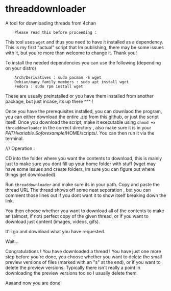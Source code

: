 # threaddownloader
A tool for downloading threads from 4chan

        Please read this before proceeding : 

This tool uses ``wget`` and thus you need to have it installed as a dependency. This is my first "actual" script that Im publishing, there may be some issues with it, but you're more than welcome to change it. Thank you!

To install the needed dependencies you can use the following (depending on your distro)

        Arch/Derivatives : sudo pacman -S wget
        Debian/many family members : sudo apt install wget
        Fedora : sudo rpm install wget

These are usually preinstalled or you have them installed from another package, but just incase, its up there ^^^ !

Once you have the prerequisites installed, you can downlaod the program, you can either download the entire .zip from this github, or just the script itself. Once you download the script, make it executable using ```chmod +x threaddownloader``` in the correct directory , also make sure it is in your $PATH variable. So for example /$HOME/scripts/. You can then run it via the terminal.

/// Operation :

CD into the folder where you want the contents to download, this is mainly just to make sure you dont fill up your home folder with stuff (wget may have some issues and create folders, Im sure you can figure out where things get downloaded).

Run ``threaddownloader`` and make sure its in your path.
Copy and paste the thread URL
The thread shows off some neat seperation , but you can comment those lines out if you dont want it to show itself breaking down the link.

You then choose whether you want to download all of the contents to make an (almost, if not) perfect copy of the given thread, or if you want to download just content (images, videos, gifs). 

It'll go and download what you have requested.

Wait...

Congratulations ! You have downloaded a thread ! You have just one more step before you're done, you choose whether you want to delete the small preview versions of files (marked with an "s" at the end), or if you want to delete the preview versions. Typically there isn't really a point in downloading the preview versions too so I usually delete them.


Aaaand now you are done!


